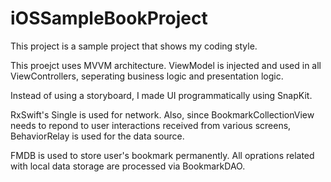 # iOSSampleBookProject

This project is a sample project that shows my coding style.

This proejct uses MVVM architecture. ViewModel is injected and used in all ViewControllers, seperating business logic and presentation logic.

Instead of using a storyboard, I made UI programmatically using SnapKit.

RxSwift's Single is used for network. Also, since BookmarkCollectionView needs to repond to user interactions received from various screens, BehaviorRelay is used for the data source.

FMDB is used to store user's bookmark permanently. All oprations related with local data storage are processed via BookmarkDAO.

